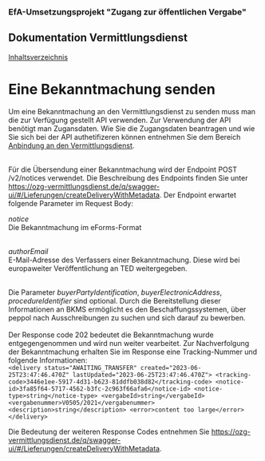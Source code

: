 ### EfA-Umsetzungsprojekt "Zugang zur öffentlichen Vergabe"
## Dokumentation Vermittlungsdienst
[Inhaltsverzeichnis](/documentation/documentation.md)
<br>

# Eine Bekanntmachung senden

Um eine Bekanntmachung an den Vermittlungsdienst zu senden muss man die zur Verfügung gestellt API verwenden. Zur Verwendung der API benötigt man Zugansdaten. Wie Sie die Zugangsdaten beantragen und wie Sie sich bei der API authetifizeren können entnehmen Sie dem Bereich [Anbindung an den Vermittlungsdienst](/documentation/Connection_to_mediator.md).
<br><br>

Für die Übersendung einer Bekanntmachung wird der Endpoint POST /v2/notices verwendet. Die Beschreibung des Endpoints finden Sie unter https://ozg-vermittlungsdienst.de/q/swagger-ui/#/Lieferungen/createDeliveryWithMetadata. Der Endpoint erwartet folgende Parameter im Request Body:

*notice*<br>
Die Bekanntmachung im eForms-Format
<br><br>

*authorEmail*<br>
E-Mail-Adresse des Verfassers einer Bekanntmachung. Diese wird bei europaweiter Veröffentlichung an TED weitergegeben.
<br><br>

Die Parameter *buyerPartyIdentification*, *buyerElectronicAddress*, *procedureIdentifier* sind optional. Durch die Bereitstellung dieser Informationen an BKMS ermöglicht es den Beschaffungssystemen, über peppol nach Ausschreibungen zu suchen und sich darauf zu bewerben.
<br><br>
Der Response code 202 bedeutet die Bekanntmachung wurde entgegengenommen und wird nun weiter vearbeitet. Zur Nachverfolgung der Bekanntmachung erhalten Sie im Response eine Tracking-Nummer und folgende Informationen:<br>
`<delivery status="AWAITING_TRANSFER" created="2023-06-25T23:47:46.470Z" lastUpdated="2023-06-25T23:47:46.470Z">
	<tracking-code>3446e1ee-5917-4d31-b623-81ddfb038d82</tracking-code>
	<notice-id>3fa85f64-5717-4562-b3fc-2c963f66afa6</notice-id>
	<notice-type>string</notice-type>
	<vergabeId>string</vergabeId>
	<vergabenummer>V0505/2021</vergabenummer>
	<description>string</description>
	<error>content too large</error>
</delivery>`

Die Bedeutung der weiteren Response Codes entnehmen Sie https://ozg-vermittlungsdienst.de/q/swagger-ui/#/Lieferungen/createDeliveryWithMetadata.

